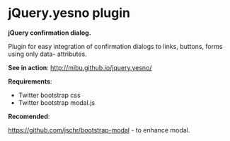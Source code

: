 jQuery.yesno plugin
============

**jQuery confirmation dialog.**

Plugin for easy integration of confirmation dialogs to links, buttons, forms using only data- attributes.


**See in action**: http://mibu.github.io/jquery.yesno/


**Requirements**:

- Twitter bootstrap css
- Twitter bootstrap modal.js

**Recomended**: 

https://github.com/jschr/bootstrap-modal - to enhance modal.

